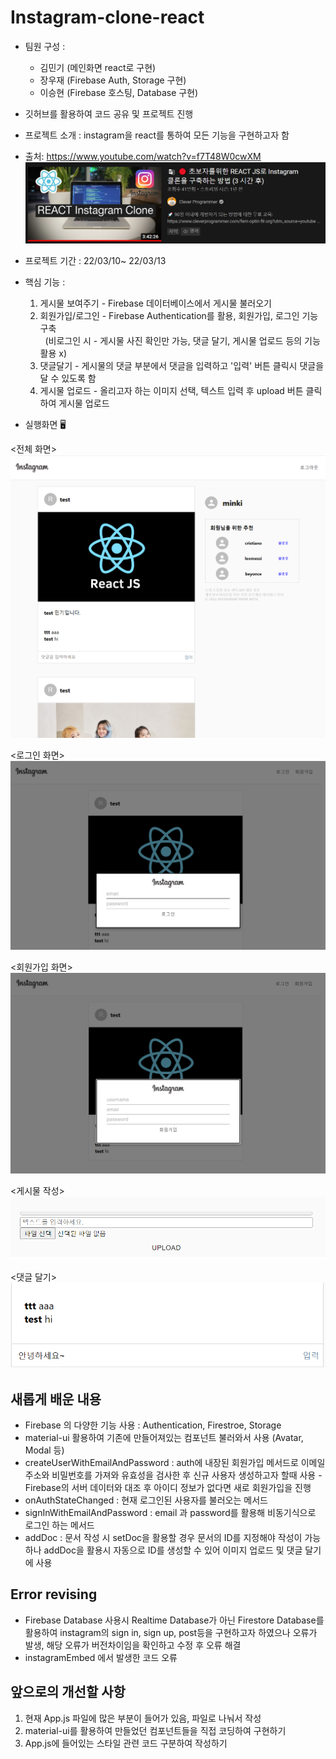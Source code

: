 # Instagram-clone-react
* 팀원 구성 : 
  - 김민기 (메인화면 react로 구현)
  - 장우재 (Firebase Auth, Storage 구현)
  - 이승현 (Firebase 호스팅, Database 구현)

* 깃허브를 활용하여 코드 공유 및 프로젝트 진행
  
* 프로젝트 소개 : instagram을 react를 통하여 모든 기능을 구현하고자 함
* 출처: https://www.youtube.com/watch?v=f7T48W0cwXM
  ![image](./README_images/01_project_source.png)

* 프로젝트 기간 : 22/03/10~ 22/03/13
* 핵심 기능 : 
  1. 게시물 보여주기 - Firebase 데이터베이스에서 게시물 불러오기
  2. 회원가입/로그인 - Firebase Authentication를 활용, 회원가입, 로그인 기능 구축<br>
     &nbsp; (비로그인 시 - 게시물 사진 확인만 가능, 댓글 달기, 게시물 업로드 등의 기능 활용 x)
  3. 댓글달기 - 게시물의 댓글 부분에서 댓글을 입력하고 '입력' 버튼 클릭시 댓글을 달 수 있도록 함
  4. 게시물 업로드 - 올리고자 하는 이미지 선택, 텍스트 입력 후 upload 버튼 클릭하여 게시물 업로드

* 실행화면 🖥

 <전체 화면><br>
  ![image](./README_images/02_full_screen.png)

 <로그인 화면><br>
 ![image](./README_images/03_login.png)

 <회원가입 화면><br>
 ![image](./README_images/04_sign_up.png)

 <게시물 작성><br>
 ![image](./README_images/05_upload.png)

 <댓글 달기><br>
 ![image](./README_images/06_caption.png)

 
 
## 새롭게 배운 내용
  - Firebase 의 다양한 기능 사용 : Authentication, Firestroe, Storage
  - material-ui 활용하여 기존에 만들어져있는 컴포넌트 불러와서 사용 (Avatar, Modal 등)
  - createUserWithEmailAndPassword : auth에 내장된 회원가입 메서드로 이메일 주소와 비밀번호를 가져와 유효성을 검사한 후 신규 사용자 생성하고자 할때 사용 - Firebase의 서버 데이터와 대조 후 아이디 정보가 없다면 새로 회원가입을 진행
  - onAuthStateChanged : 현재 로그인된 사용자를 불러오는 메서드
  - signInWithEmailAndPassword : email 과 password를 활용해 비동기식으로 로그인 하는 메서드
  - addDoc : 문서 작성 시 setDoc을 활용할 경우 문서의 ID를 지정해야 작성이 가능하나 addDoc을 활용시 자동으로 ID를 생성할 수 있어 이미지 업로드 및 댓글 달기에 사용

## Error revising
- Firebase Database 사용시 Realtime Database가 아닌 Firestore Database를 활용하여 instagram의 sign in, sign up, post등을 구현하고자 하였으나 오류가 발생, 해당 오류가 버전차이임을 확인하고 수정 후 오류 해결
- instagramEmbed 에서 발생한 코드 오류

## 앞으로의 개선할 사항
  1. 현재 App.js 파일에 많은 부분이 들어가 있음, 파일로 나눠서 작성
  2. material-ui를 활용하여 만들었던 컴포넌트들을 직접 코딩하여 구현하기
  3. App.js에 들어있는 스타일 관련 코드 구분하여 작성하기